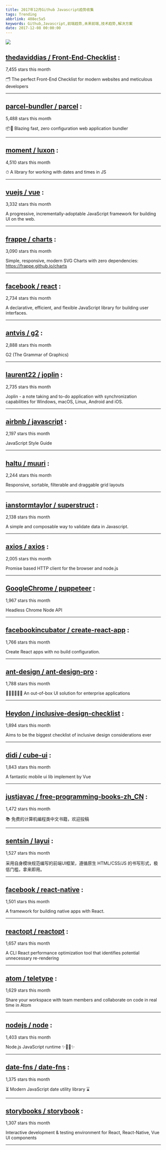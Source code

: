 ```yaml
---
title: 2017年12月Github Javascript趋势收集
tags: Trending
abbrlink: 408ec5a5
keywords: Github,Javascript,前端趋势,未来前端,技术趋势,解决方案
date: 2017-12-08 00:00:00
---
```

![](https://static.alili.tech/images/github_37.png)
##   [thedaviddias / Front-End-Checklist](https://github.com/thedaviddias/Front-End-Checklist) : 
 
7,455 stars this month

🗂 The perfect Front-End Checklist for modern websites and meticulous developers 

---
##   [parcel-bundler / parcel](https://github.com/parcel-bundler/parcel) : 
 
5,488 stars this month

📦🚀 Blazing fast, zero configuration web application bundler 

---
##   [moment / luxon](https://github.com/moment/luxon) : 
 
4,510 stars this month

⏱ A library for working with dates and times in JS 

---
##   [vuejs / vue](https://github.com/vuejs/vue) : 
 
3,332 stars this month

A progressive, incrementally-adoptable JavaScript framework for building UI on the web. 

---
##   [frappe / charts](https://github.com/frappe/charts) : 
 
3,090 stars this month

Simple, responsive, modern SVG Charts with zero dependencies: https://frappe.github.io/charts 

---
##   [facebook / react](https://github.com/facebook/react) : 
 
2,734 stars this month

A declarative, efficient, and flexible JavaScript library for building user interfaces. 

---
##   [antvis / g2](https://github.com/antvis/g2) : 
 
2,888 stars this month

G2 (The Grammar of Graphics) 

---
##   [laurent22 / joplin](https://github.com/laurent22/joplin) : 
 
2,735 stars this month

Joplin - a note taking and to-do application with synchronization capabilities for Windows, macOS, Linux, Android and iOS. 

---
##   [airbnb / javascript](https://github.com/airbnb/javascript) : 
 
2,197 stars this month

JavaScript Style Guide 

---
##   [haltu / muuri](https://github.com/haltu/muuri) : 
 
2,244 stars this month

Responsive, sortable, filterable and draggable grid layouts 

---
##   [ianstormtaylor / superstruct](https://github.com/ianstormtaylor/superstruct) : 
 
2,138 stars this month

A simple and composable way to validate data in Javascript. 

---
##   [axios / axios](https://github.com/axios/axios) : 
 
2,005 stars this month

Promise based HTTP client for the browser and node.js 

---
##   [GoogleChrome / puppeteer](https://github.com/GoogleChrome/puppeteer) : 
 
1,967 stars this month

Headless Chrome Node API 

---
##   [facebookincubator / create-react-app](https://github.com/facebookincubator/create-react-app) : 
 
1,766 stars this month

Create React apps with no build configuration. 

---
##   [ant-design / ant-design-pro](https://github.com/ant-design/ant-design-pro) : 
 
1,788 stars this month

👨🏻‍💻👩🏻‍💻 An out-of-box UI solution for enterprise applications 

---
##   [Heydon / inclusive-design-checklist](https://github.com/Heydon/inclusive-design-checklist) : 
 
1,894 stars this month

Aims to be the biggest checklist of inclusive design considerations ever 

---
##   [didi / cube-ui](https://github.com/didi/cube-ui) : 
 
1,843 stars this month

A fantastic mobile ui lib implement by Vue 

---
##   [justjavac / free-programming-books-zh_CN](https://github.com/justjavac/free-programming-books-zh_CN) : 
 
1,472 stars this month

📚 免费的计算机编程类中文书籍，欢迎投稿 

---
##   [sentsin / layui](https://github.com/sentsin/layui) : 
 
1,527 stars this month

采用自身模块规范编写的前端UI框架，遵循原生 HTML/CSS/JS 的书写形式，极低门槛，拿来即用。 

---
##   [facebook / react-native](https://github.com/facebook/react-native) : 
 
1,501 stars this month

A framework for building native apps with React. 

---
##   [reactopt / reactopt](https://github.com/reactopt/reactopt) : 
 
1,657 stars this month

A CLI React performance optimization tool that identifies potential unnecessary re-rendering 

---
##   [atom / teletype](https://github.com/atom/teletype) : 
 
1,629 stars this month

Share your workspace with team members and collaborate on code in real time in Atom 

---
##   [nodejs / node](https://github.com/nodejs/node) : 
 
1,403 stars this month

Node.js JavaScript runtime ✨🐢🚀✨ 

---
##   [date-fns / date-fns](https://github.com/date-fns/date-fns) : 
 
1,375 stars this month

⏳ Modern JavaScript date utility library ⌛️ 

---
##   [storybooks / storybook](https://github.com/storybooks/storybook) : 
 
1,307 stars this month

Interactive development & testing environment for React, React-Native, Vue UI components 

---

